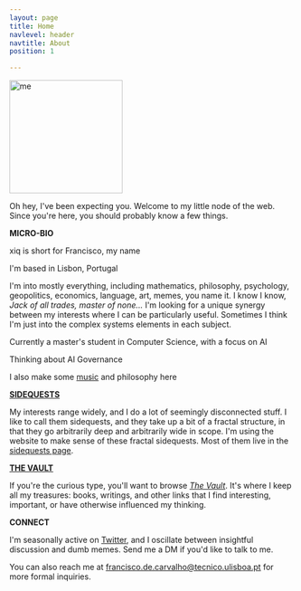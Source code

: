 ```yaml
---
layout: page
title: Home
navlevel: header
navtitle: About
position: 1

---
```

<img src="{{ site.url }}/assets/img/xiqpic.jpg" alt="me" width="200"/>

Oh hey, I've been expecting you. Welcome to my little node of the web. Since you're here, you should probably know a few things.

**MICRO-BIO**

xiq is short for Francisco, my name

I'm based in Lisbon, Portugal

I'm into mostly everything, including mathematics, philosophy, psychology, geopolitics, economics, language, art, memes, you name it. I know I know, _Jack of all trades, master of none..._ I'm looking for a unique synergy between my interests where I can be particularly useful. Sometimes I think I'm just into the complex systems elements in each subject. 

Currently a master's student in Computer Science, with a focus on AI

Thinking about AI Governance

I also make some [music](/_projects/gnu.md "GNU, the band") and philosophy here

[**SIDEQUESTS**](sidequests.html)

My interests range widely, and I do a lot of seemingly disconnected stuff. I like to call them sidequests, and they take up a bit of a fractal structure, in that they go arbitrarily deep and arbitrarily wide in scope. I'm using the website to make sense of these fractal sidequests. Most of them live in the [sidequests page](sidequests.html "Sidequests page").

[**THE VAULT**](vault.md)

If you're the curious type, you'll want to browse [_The Vault_](vault.md "The Vault"). It's where I keep all my treasures: books, writings, and other links that I find interesting, important, or have otherwise influenced my thinking.

**CONNECT**

I'm seasonally active on [Twitter](https://twitter.com/home), and I oscillate between insightful discussion and dumb memes. Send me a DM if you'd like to talk to me.

You can also reach me at francisco.de.carvalho@tecnico.ulisboa.pt for more formal inquiries.